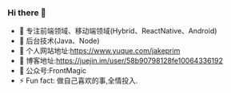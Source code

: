### Hi there 👋

<!--
**JakePrim/JakePrim** is a ✨ _special_ ✨ repository because its `README.md` (this file) appears on your GitHub profile.

Here are some ideas to get you started:

- 🔭 I’m currently working on ...
- 🌱 I’m currently learning ...
- 👯 I’m looking to collaborate on ...
- 🤔 I’m looking for help with ...
- 💬 Ask me about ...
- 📫 How to reach me: ...
- 😄 Pronouns: ...
- ⚡ Fun fact: ...
-->

- 🔭 专注前端领域、移动端领域(Hybrid、ReactNative、Android)
- 🌱 后台技术(Java、Node)
- 👯 个人网站地址:https://www.yuque.com/jakeprim
- 💬 博客地址:https://juejin.im/user/58b90798128fe10064336192
- 🤔 公众号:FrontMagic
- ⚡ Fun fact: 做自己喜欢的事,全情投入.
